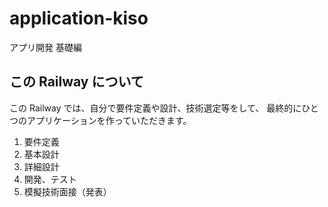 # application-kiso

アプリ開発 基礎編

## この Railway について

この Railway では、自分で要件定義や設計、技術選定等をして、
最終的にひとつのアプリケーションを作っていただきます。

1. 要件定義
2. 基本設計
3. 詳細設計
4. 開発、テスト
5. 模擬技術面接（発表）

